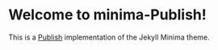 # Welcome to minima-Publish!

This is a [Publish](https://github.com/johnsundell/publish) implementation of the Jekyll Minima theme.
